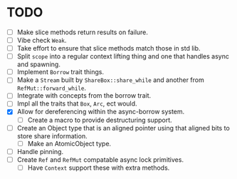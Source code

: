# TODO

- [ ] Make slice methods return results on failure.
- [ ] Vibe check `Weak`.
- [ ] Take effort to ensure that slice methods match those in std lib.
- [ ] Split `scope` into a regular context lifting thing and one that handles async and spawning.
- [ ] Implement `Borrow` trait things.
- [ ] Make a `Stream` built by `ShareBox::share_while` and another from `RefMut::forward_while`.
- [ ] Integrate with concepts from the borrow trait.
- [ ] Impl all the traits that `Box`, `Arc`, ect would.
- [x] Allow for dereferencing within the async-borrow system.
    - [ ] Create a macro to provide destructuring support.
- [ ] Create an Object type that is an aligned pointer using that aligned bits to store share information.
    - [ ] Make an AtomicObject type.
- [ ] Handle pinning.
- [ ] Create `Ref` and `RefMut` compatable async lock primitives.
    - [ ] Have `Context` support these with extra methods.
